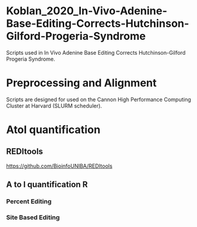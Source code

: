 # Koblan_2020_In-Vivo-Adenine-Base-Editing-Corrects-Hutchinson-Gilford-Progeria-Syndrome
Scripts used in In Vivo Adenine Base Editing Corrects Hutchinson-Gilford Progeria Syndrome. 
 
# Preprocessing and Alignment 
Scripts are designed for used on the Cannon High Performance Computing Cluster at Harvard (SLURM scheduler). 

# AtoI quantification

## REDItools

https://github.com/BioinfoUNIBA/REDItools

## A to I quantification R 

### Percent Editing

### Site Based Editing
